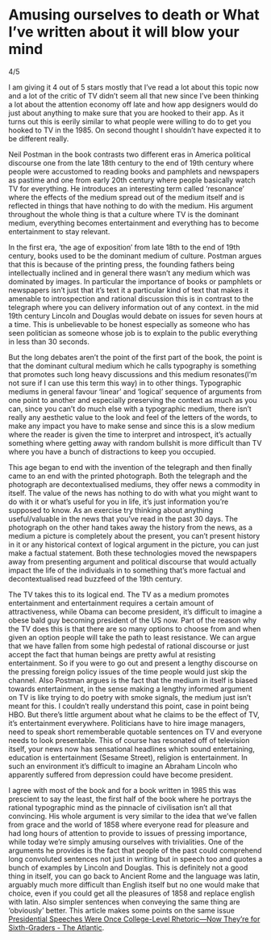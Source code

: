 # Amusing ourselves to death or What I’ve written about it will blow your mind
4/5

I am giving it 4 out of 5 stars mostly that I’ve read a lot about this topic now and a lot of the critic of TV didn’t seem all that new since I’ve been thinking a lot about the attention economy off late and how app designers would do just about anything to make sure that you are hooked to their app. As it turns out this is eerily similar to what people were willing to do to get you hooked to TV in the 1985. On second thought I shouldn’t have expected it to be different really. 

Neil Postman in the book contrasts two different eras in America political discourse one from the late 18th century to the end of 19th century where people were accustomed to reading books and pamphlets and newspapers as pastime and one from early 20th century where people basically watch TV for everything. He introduces an interesting term called ‘resonance’ where the effects of the medium spread out of the medium itself and is reflected in things that have nothing to do with the medium. His argument throughout the whole thing is that a culture where TV is the dominant medium, everything becomes entertainment and everything has to become entertainment to stay relevant. 

In the first era, ‘the age of exposition’ from late 18th to the end of 19th century, books used to be the dominant medium of culture. Postman argues that this is because of the printing press, the founding fathers being intellectually inclined and in general there wasn’t any medium which was dominated by images. In particular the importance of books or pamphlets or newspapers isn’t just that it’s text it a particular kind of text that makes it amenable to introspection and rational discussion this is in contrast to the telegraph where you can delivery information out of any context. in the mid 19th century Lincoln and Douglas would debate on issues for seven hours at a time. This is unbelievable to be honest especially as someone who has seen politician as someone whose job is to explain to the public everything in less than 30 seconds. 

But the long debates aren’t the point of the first part of the book, the point is that the dominant cultural medium which he calls typography is something that promotes such long heavy discussions and this medium resonates(I’m not sure if I can use this term this way) in to other things. Typographic mediums in general favour ‘linear’ and ‘logical’ sequence of arguments from one point to another and especially preserving the context as much as you can, since you can’t do much else with a typographic medium, there isn’t really any aesthetic value to the look and feel of the letters of the words, to make any impact you have to make sense and since this is a slow medium where the reader is given the time to interpret and introspect, it’s actually something where getting away with random bullshit is more difficult than TV where you have a bunch of distractions to keep you occupied. 

This age began to end with the invention of the telegraph and then finally came to an end with the printed photograph. Both the telegraph and the photograph are decontextualised mediums, they offer news a commodity in itself. The value of the news has nothing to do with what you might want to do with it or what’s useful for you in life, it’s just information you’re supposed to know. As an exercise try thinking about anything useful/valuable in the news that you’ve read in the past 30 days.  The photograph on the other hand takes away the history from the news, as a medium a picture is completely about the present, you can’t present history in it or any historical context of logical argument in the picture, you can just make a factual statement. Both these technologies moved the newspapers away from presenting argument and political discourse that would actually impact the life of the individuals in to something that’s more factual and decontextualised read buzzfeed of the 19th century. 

The TV takes this to its logical end. The TV as a medium promotes entertainment and entertainment requires a certain amount of attractiveness, while Obama can become president, it’s difficult to imagine a obese bald guy becoming president of the US now. Part of the reason why the TV does this is that there are so many options to choose from and when given an option people will take the path to least resistance. We can argue that we have fallen from some high pedestal of rational discourse or just accept the fact that human beings are pretty awful at resisting entertainment. So if you were to go out and present a lengthy discourse on the pressing foreign policy issues of the time people would just skip the channel. Also Postman argues is the fact that the medium in itself is biased towards entertainment, in the sense making a lengthy informed argument on TV is like trying to do poetry with smoke signals, the medium just isn’t meant for this. I couldn’t really understand this point, case in point being HBO. But there’s little argument about what he claims to be the effect of TV, it’s entertainment everywhere. Politicians have to hire image managers, need to speak short rememberable quotable sentences on TV and everyone needs to look presentable. This of course has resonated off of television itself, your news now has sensational headlines which sound entertaining, education is entertainment (Sesame Street), religion is entertainment. In such an environment it’s difficult to imagine an Abraham Lincoln who apparently suffered from depression could have become president. 

I agree with most of the book and for a book written in 1985 this was prescient to say the least, the first half of the book where he portrays the rational typographic mind as the pinnacle of civilisation isn’t all that convincing. His whole argument is very similar to the idea that we’ve fallen from grace and the world of 1858 where everyone read for pleasure and had long hours of attention to provide to issues of pressing importance, while today we’re simply amusing ourselves with trivialities. One of the arguments he provides is the fact that people of the past could comprehend long convoluted sentences not just in writing but in speech too and quotes a bunch of examples by Lincoln and Douglas. This is definitely not a good thing in itself, you can go back to Ancient Rome and the language was latin, arguably much more difficult than English itself but no one would make that choice,  even if you could get all the pleasures of 1858 and replace english with latin. Also simpler sentences when conveying the same thing are ‘obviously’ better. This article makes some points on the same issue [Presidential Speeches Were Once College-Level Rhetoric—Now They’re for Sixth-Graders - The Atlantic](https://www.theatlantic.com/politics/archive/2014/10/have-presidential-speeches-gotten-less-sophisticated-over-time/381410/). 

